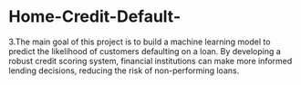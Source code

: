 # Home-Credit-Default-
3.The main goal of this project is to build a machine learning model to predict the likelihood of customers defaulting on a loan. By developing a robust credit scoring system, financial institutions can make more informed lending decisions, reducing the risk of non-performing loans.
